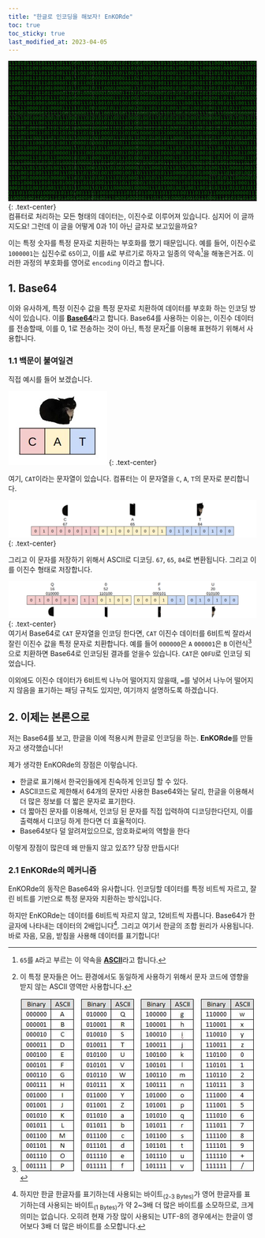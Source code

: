 ```yaml
---
title: "한글로 인코딩을 해보자! EnKORde"
toc: true
toc_sticky: true
last_modified_at: 2023-04-05
---
```

![이진수](https://github.com/MOJAN3543/MOJAN3543.github.io/blob/main/_posts/EncodeByKorean/EnKORdeTitle.png?raw=true "이진수")
{: .text-center}  
컴퓨터로 처리하는 모든 형태의 데이터는, 이진수로 이루어져 있습니다. 심지어 이 글까지도요! 그런데 이 글을 어떻게 0과 1이 아닌 글자로 보고있을까요?  
  
이는 특정 숫자를 특정 문자로 치환하는 부호화를 했기 때문입니다. 예를 들어, 이진수로 `1000001`는 십진수로 `65`이고, 이를 `A`로 부르기로 하자고 일종의 약속[^1]을 해놓은거죠.
이러한 과정의 부호화를 영어로 `encoding` 이라고 합니다.   
   
## 1. Base64
이와 유사하게, 특정 이진수 값을 특정 문자로 치환하여 데이터를 부호화 하는 인코딩 방식이 있습니다. 이를 [**Base64**](https://en.wikipedia.org/wiki/Base64)라고 합니다. Base64를 사용하는 이유는, 
이진수 데이터를 전송할때, 이를 0, 1로 전송하는 것이 아닌, 특정 문자[^2]를 이용해 표현하기 위해서 사용합니다.   

### 1.1 백문이 불여일견
직접 예시를 들어 보겠습니다.  

![CAT](https://github.com/MOJAN3543/MOJAN3543.github.io/blob/main/_posts/EncodeByKorean/CAT.png?raw=true "CAT")
{: .text-center}  

여기, `CAT`이라는 문자열이 있습니다. 컴퓨터는 이 문자열을 `C`, `A`, `T`의 문자로 분리합니다.  
   
![CAT2Binary](https://github.com/MOJAN3543/MOJAN3543.github.io/blob/main/_posts/EncodeByKorean/CAT2Binary.png?raw=true "CAT2Binary")
{: .text-center}  

그리고 이 문자를 저장하기 위해서 ASCII로 디코딩. `67`, `65`, `84`로 변환됩니다. 그리고 이를 이진수 형태로 저장합니다.   
   
![Binary2Base64](https://github.com/MOJAN3543/MOJAN3543.github.io/blob/main/_posts/EncodeByKorean/Binary2Base64.png?raw=true "Binary2Base64")
{: .text-center}  
여기서 Base64로 `CAT` 문자열을 인코딩 한다면, `CAT` 이진수 데이터를 6비트씩 잘라서 잘린 이진수 값을 특정 문자로 치환합니다. 예를 들어 `000000`은 `A` `000001`은 `B` 이런식[^3]으로 치환하면 Base64로 인코딩된 결과를 얻을수 있습니다. `CAT`은 `Q0FU`로 인코딩 되었습니다.  
   
이외에도 이진수 데이터가 6비트씩 나누어 떨어지지 않을때, `=`를 넣어서 나누어 떨어지지 않음을 표기하는 패딩 규칙도 있지만, 여기까지 설명하도록 하겠습니다.   

## 2. 이제는 본론으로
저는 Base64를 보고, 한글을 이에 적용시켜 한글로 인코딩을 하는. **EnKORde**를 만들자고 생각했습니다!   
   
제가 생각한 EnKORde의 장점은 이렇습니다.   
   
* 한글로 표기해서 한국인들에게 친숙하게 인코딩 할 수 있다.
* ASCII코드로 제한해서 64개의 문자만 사용한 Base64와는 달리, 한글을 이용해서 더 많은 정보를 더 짧은 문자로 표기한다.
* 더 짧아진 문자를 이용해서, 인코딩 된 문자를 직접 입력하여 디코딩한다던지, 이를 출력해서 디코딩 하게 한다면 더 효율적이다.
* Base64보다 덜 알려져있으므로, 암호화로써의 역할을 한다

이렇게 장점이 많은데 왜 만들지 않고 있죠?? 당장 만듭시다!   

### 2.1 EnKORde의 메커니즘
EnKORde의 동작은 Base64와 유사합니다. 인코딩할 데이터를 특정 비트씩 자르고, 잘린 비트를 기반으로 특정 문자와 치환하는 방식입니다.   
   
하지만 EnKORde는 데이터를 6비트씩 자르지 않고, 12비트씩 자릅니다. Base64가 한 글자에 나타내는 데이터의 2배입니다[^4]. 그리고 여기서 한글의 조합 원리가 사용됩니다. 바로 자음, 모음, 받침을 사용해 데이터를 표기합니다!    


[^1]: `65`를 `A`라고 부르는 이 약속을 [**ASCII**](https://en.wikipedia.org/wiki/ASCII)라고 합니다.
[^2]: 이 특정 문자들은 어느 환경에서도 동일하게 사용하기 위해서 문자 코드에 영향을 받지 않는 ASCII 영역만 사용합니다.
[^3]: ![Base64Index](https://github.com/MOJAN3543/MOJAN3543.github.io/blob/main/_posts/EncodeByKorean/BASE64Index.jpeg?raw=true "Base64Index")
[^4]: 하지만 한글 한글자를 표기하는데 사용되는 바이트<sub>(2-3 Bytes)</sub>가 영어 한글자를 표기하는데 사용되는 바이트<sub>(1 Bytes)</sub>가 약 2~3배 더 많은 바이트를 소모하므로, 크게 의미는 없습니다. 오히려 현재 가장 많이 사용되는 UTF-8의 경우에서는 한글이 영어보다 3배 더 많은 바이트를 소모합니다.
